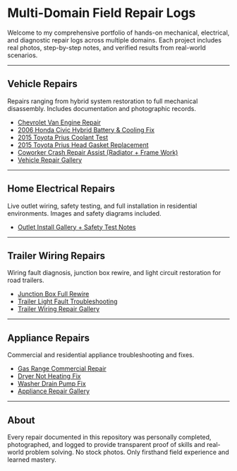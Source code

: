 # Multi-Domain Field Repair Logs

Welcome to my comprehensive portfolio of hands-on mechanical, electrical, and diagnostic repair logs across multiple domains. Each project includes real photos, step-by-step notes, and verified results from real-world scenarios.

---

## Vehicle Repairs

Repairs ranging from hybrid system restoration to full mechanical disassembly. Includes documentation and photographic records.

- [Chevrolet Van Engine Repair](./vehicle-repair/chevrolet_van_engine_repair.md)
- [2006 Honda Civic Hybrid Battery & Cooling Fix](./vehicle-repair/honda_civic_hybrid_repair.md)
- [2015 Toyota Prius Coolant Test](./vehicle-repair/prius_coolant_test.md)
- [2015 Toyota Prius Head Gasket Replacement](./vehicle-repair/prius_head_gasket_log.md)
- [Coworker Crash Repair Assist (Radiator + Frame Work)](./vehicle-repair/coworker_crash_repair_assist.md)
- [Vehicle Repair Gallery](./vehicle-repair/vehicle_repair_gallery.md)

---

## Home Electrical Repairs

Live outlet wiring, safety testing, and full installation in residential environments. Images and safety diagrams included.

- [Outlet Install Gallery + Safety Test Notes](./home-electrical/outlet_install_gallery.md)

---

## Trailer Wiring Repairs

Wiring fault diagnosis, junction box rewire, and light circuit restoration for road trailers.

- [Junction Box Full Rewire](./trailer-wiring/trailer_junction_box_rewire.md)
- [Trailer Light Fault Troubleshooting](./trailer-wiring/trailer_light_fault.md)
- [Trailer Wiring Repair Gallery](./trailer-wiring/trailer_wiring_gallery.md)

---

## Appliance Repairs

Commercial and residential appliance troubleshooting and fixes.

- [Gas Range Commercial Repair](./appliance-repair/commercial_gas-range_repair-log.md)
- [Dryer Not Heating Fix](./appliance-repair/dryer_not_heating.md)
- [Washer Drain Pump Fix](./appliance-repair/washer_drain_fix.md)
- [Appliance Repair Gallery](./appliance-repair/appliance_repair_gallery.md)

---

## About

Every repair documented in this repository was personally completed, photographed, and logged to provide transparent proof of skills and real-world problem solving. No stock photos. Only firsthand field experience and learned mastery.
